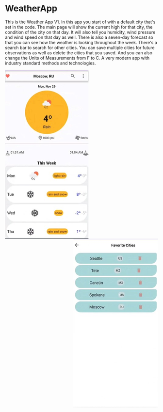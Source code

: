 # WeatherApp
This is the Weather App V1. In this app you start of with a default city that's set in the code. The main page will show the current high for that city, 
the condition of the city on that day. It will also tell you humidity, wind pressure and wind speed on that day as well. There is also a seven-day forecast 
so that you can see how the weather is looking throughout the week. There's a search bar to search for other cities. You can save multiple cities for future 
observations as well as delete the cities that you saved. And you can also change the Units of Measurements from F to C. A very modern app with industry 
standard methods and technologies.


<img align ="left" src ="WAPICS/Screenshot%202022-08-06%20134901.jpg">  <img align = "right" src = "WAPICS/Screenshot%202022-08-06%20135839.jpg">   
